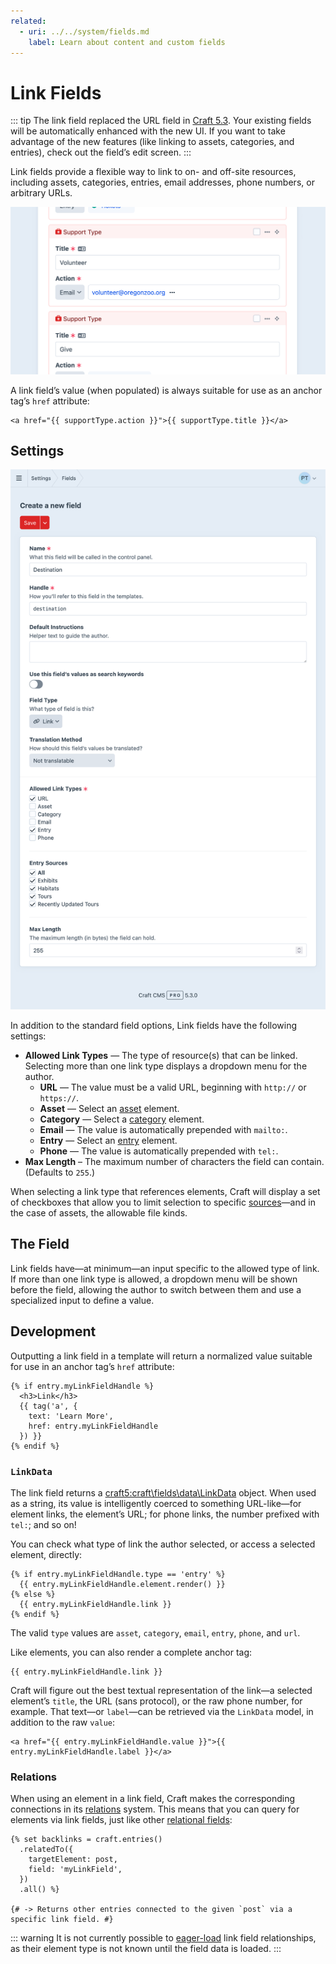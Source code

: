 ```yaml
---
related:
  - uri: ../../system/fields.md
    label: Learn about content and custom fields
---
```


# Link Fields <Badge text="New!" />

::: tip
The link field replaced the URL field in [Craft 5.3](github:craftcms/cms/releases/5.3.0). Your existing fields will be automatically enhanced with the new UI. If you want to take advantage of the new features (like linking to assets, categories, and entries), check out the field’s edit screen.
:::

Link fields provide a flexible way to link to on- and off-site resources, including assets, categories, entries, email addresses, phone numbers, or arbitrary URLs.

![Screenshot of the link field interface in the Craft control panel](../../images/fields-link-ui.png)

A link field’s value (when populated) is always suitable for use as an anchor tag’s `href` attribute:

```twig
<a href="{{ supportType.action }}">{{ supportType.title }}</a>
```

<!-- more -->

## Settings

<BrowserShot
  url="https://my-craft-project.ddev.site/admin/settings/fields/new"
  :link="false"
  :max-height="500"
  caption="Adding a new link field via the control panel.">
<img src="../../images/fields-link-settings.png" alt="Link field settings screen in the Craft control panel">
</BrowserShot>

In addition to the standard field options, Link fields have the following settings:

- **Allowed Link Types** — The type of resource(s) that can be linked. Selecting more than one link type displays a dropdown menu for the author.
  - **URL** — The value must be a valid URL, beginning with `http://` or `https://`.
  - **Asset** — Select an [asset](../element-types/assets.md) element.
  - **Category** — Select a [category](../element-types/categories.md) element.
  - **Email** — The value is automatically prepended with `mailto:`.
  - **Entry** — Select an [entry](../element-types/entries.md) element.
  - **Phone** — The value is automatically prepended with `tel:`.
- **Max Length** – The maximum number of characters the field can contain. (Defaults to `255`.)

When selecting a link type that references elements, Craft will display a set of checkboxes that allow you to limit selection to specific [sources](../../system/elements.md#sources)—and in the case of assets, the allowable file kinds.

## The Field

Link fields have—at minimum—an input specific to the allowed type of link. If more than one link type is allowed, a dropdown menu will be shown before the field, allowing the author to switch between them and use a specialized input to define a value.

## Development

Outputting a link field in a template will return a normalized value suitable for use in an anchor tag’s `href` attribute:

```twig
{% if entry.myLinkFieldHandle %}
  <h3>Link</h3>
  {{ tag('a', {
    text: 'Learn More',
    href: entry.myLinkFieldHandle
  }) }}
{% endif %}
```

### `LinkData`

The link field returns a <craft5:craft\fields\data\LinkData> object. When used as a string, its value is intelligently coerced to something URL-like—for element links, the element’s URL; for phone links, the number prefixed with `tel:`; and so on!

You can check what type of link the author selected, or access a selected element, directly:

```twig
{% if entry.myLinkFieldHandle.type == 'entry' %}
  {{ entry.myLinkFieldHandle.element.render() }}
{% else %}
  {{ entry.myLinkFieldHandle.link }}
{% endif %}
```

The valid `type` values are `asset`, `category`, `email`, `entry`, `phone`, and `url`.

Like elements, you can also render a complete anchor tag:

```twig
{{ entry.myLinkFieldHandle.link }}
```

Craft will figure out the best textual representation of the link—a selected element’s `title`, the URL (sans protocol), or the raw phone number, for example. That text—or `label`—can be retrieved via the `LinkData` model, in addition to the raw `value`:

```twig
<a href="{{ entry.myLinkFieldHandle.value }}">{{ entry.myLinkFieldHandle.label }}</a>
```

### Relations

When using an element in a link field, Craft makes the corresponding connections in its [relations](../../system/relations.md) system. This means that you can query for elements via link fields, just like other [relational fields](../../system/relations.md#custom-fields):

```twig
{% set backlinks = craft.entries()
  .relatedTo({
    targetElement: post,
    field: 'myLinkField',
  })
  .all() %}

{# -> Returns other entries connected to the given `post` via a specific link field. #}
```

::: warning
It is not currently possible to [eager-load](../../development/eager-loading.md) link field relationships, as their element type is not known until the field data is loaded.
:::
